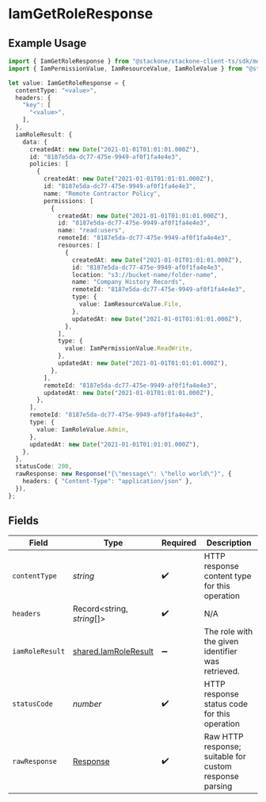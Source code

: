 # IamGetRoleResponse

## Example Usage

```typescript
import { IamGetRoleResponse } from "@stackone/stackone-client-ts/sdk/models/operations";
import { IamPermissionValue, IamResourceValue, IamRoleValue } from "@stackone/stackone-client-ts/sdk/models/shared";

let value: IamGetRoleResponse = {
  contentType: "<value>",
  headers: {
    "key": [
      "<value>",
    ],
  },
  iamRoleResult: {
    data: {
      createdAt: new Date("2021-01-01T01:01:01.000Z"),
      id: "8187e5da-dc77-475e-9949-af0f1fa4e4e3",
      policies: [
        {
          createdAt: new Date("2021-01-01T01:01:01.000Z"),
          id: "8187e5da-dc77-475e-9949-af0f1fa4e4e3",
          name: "Remote Contractor Policy",
          permissions: [
            {
              createdAt: new Date("2021-01-01T01:01:01.000Z"),
              id: "8187e5da-dc77-475e-9949-af0f1fa4e4e3",
              name: "read:users",
              remoteId: "8187e5da-dc77-475e-9949-af0f1fa4e4e3",
              resources: [
                {
                  createdAt: new Date("2021-01-01T01:01:01.000Z"),
                  id: "8187e5da-dc77-475e-9949-af0f1fa4e4e3",
                  location: "s3://bucket-name/folder-name",
                  name: "Company History Records",
                  remoteId: "8187e5da-dc77-475e-9949-af0f1fa4e4e3",
                  type: {
                    value: IamResourceValue.File,
                  },
                  updatedAt: new Date("2021-01-01T01:01:01.000Z"),
                },
              ],
              type: {
                value: IamPermissionValue.ReadWrite,
              },
              updatedAt: new Date("2021-01-01T01:01:01.000Z"),
            },
          ],
          remoteId: "8187e5da-dc77-475e-9949-af0f1fa4e4e3",
          updatedAt: new Date("2021-01-01T01:01:01.000Z"),
        },
      ],
      remoteId: "8187e5da-dc77-475e-9949-af0f1fa4e4e3",
      type: {
        value: IamRoleValue.Admin,
      },
      updatedAt: new Date("2021-01-01T01:01:01.000Z"),
    },
  },
  statusCode: 200,
  rawResponse: new Response("{\"message\": \"hello world\"}", {
    headers: { "Content-Type": "application/json" },
  }),
};
```

## Fields

| Field                                                                 | Type                                                                  | Required                                                              | Description                                                           |
| --------------------------------------------------------------------- | --------------------------------------------------------------------- | --------------------------------------------------------------------- | --------------------------------------------------------------------- |
| `contentType`                                                         | *string*                                                              | :heavy_check_mark:                                                    | HTTP response content type for this operation                         |
| `headers`                                                             | Record<string, *string*[]>                                            | :heavy_check_mark:                                                    | N/A                                                                   |
| `iamRoleResult`                                                       | [shared.IamRoleResult](../../../sdk/models/shared/iamroleresult.md)   | :heavy_minus_sign:                                                    | The role with the given identifier was retrieved.                     |
| `statusCode`                                                          | *number*                                                              | :heavy_check_mark:                                                    | HTTP response status code for this operation                          |
| `rawResponse`                                                         | [Response](https://developer.mozilla.org/en-US/docs/Web/API/Response) | :heavy_check_mark:                                                    | Raw HTTP response; suitable for custom response parsing               |